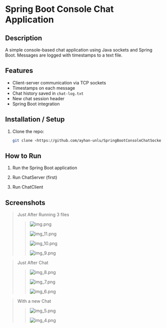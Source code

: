 # Spring Boot Console Chat Application

## Description
A simple console-based chat application using Java sockets and Spring Boot. Messages are logged with timestamps to a text file.

## Features
- Client-server communication via TCP sockets
- Timestamps on each message
- Chat history saved in `chat-log.txt`
- New chat session header
- Spring Boot integration

## Installation / Setup
1. Clone the repo:
   ```bash
   git clone <https://github.com/ayhan-unlu/SpringBootConsoleChatSocketProject>

## How to Run

1. Run the Spring Boot application

2. Run ChatServer (first)

3. Run ChatClient

## Screenshots

>Just After Running 3 files
>>![img.png](readmescreenshots/chatlog/img.png)
>>
>>![img_11.png](readmescreenshots/chatlog/img_11.png)
>>
>>![img_10.png](readmescreenshots/chatlog/img_10.png)
>>
>>![img_9.png](readmescreenshots/chatlog/img_9.png)


>Just After Chat
>>
>>
>>![img_8.png](readmescreenshots/chatlog/img_8.png)
>>
>>![img_7.png](readmescreenshots/chatlog/img_7.png)
>>
>>![img_6.png](readmescreenshots/chatlog/img_6.png)

>With a new Chat
>>
>>
>>
>>
>>![img_5.png](readmescreenshots/chatlog/img_5.png)
>>
>>![img_4.png](readmescreenshots/chatlog/img_4.png)
